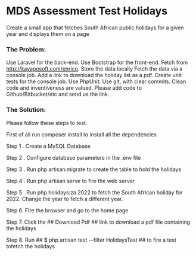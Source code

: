 # MDS Assessment Test Holidays

Create a small app that fetches South African public holidays for a given year and displays them on a page
 
### The Problem:
Use Laravel for the back-end.
Use Bootstrap for the front-end.
Fetch from http://kayaposoft.com/enrico.
Store the data locally
Fetch the data via a console job.
Add a link to download the holiday list as a pdf.
Create unit tests for the console job. Use PhpUnit.
Use git, with clear commits.
Clean code and inventiveness are valued.
Please add code to Github/Bitbucket/etc and send us the link.


### The Solution:
Please follow these steps to test.

First of all run   composer install to install all the dependencies 

Step 1 . Create a MySQL Database

Step 2 . Configure database parameters in the .env file

Step 3 . Run php artisan:migrate  to create the table to hold the holidays

Step 4 . Run php artisan serve to fire the web server

Step 5 . Run php holidays:za 2022 to fetch the South African holiday for 2022. Change the year to fetch a different year.

Step 6. Fire the browser and go to the home page

Step 7. Click the ## Download Pdf ## link to download a pdf file containing the holidays

Step 8. Run ## $ php artisan test --filter HolidaysTest ## to fire a test tofetch the holidays
